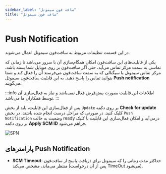```yaml
---
sidebar_label: "سافت فون سیموتل"
title: "سافت فون سیموتل"
---
```



# Push Notification

در این قسمت تنظیمات مربوط به سافت‌فون سیموتل اعمال می‌شوند.

یکی از قابلیت‌های این سافت‌فون امکان همگام‌سازی آن با سرور می‌باشد تا زمانی که تماسی به سمت مرکز تماس می‌آید، حتی اگر سافت‌فون بر روی موبایل شما بسته باشد، مرکز تماس سیموتل با سیگنالی که به سمت سافت‌فون می‌فرستد آن را فعال کند و شما بتوانید تماس را پاسخ دهید. به این قابلیت سافت‌فون سیموتل **Push notification** می‌گویند.

:::info اطلاعات
این قابلیت بصورت پیش‌فرض فعال نمی‌باشد و نیاز به فعال‌سازی آن توسط همکاران ما می‌باشد.
:::

پس از فعال‌سازی این قابلیت، باید از بخش `Update` بر روی دکمه **Check for update** کلیک کنید. در صورتی که مراحل درست انجام شده باشند، در بخش `Push Notification` وضعیت به حالت ready درمی‌آید و امکان فعال‌سازی این قابلیت با کلیک بر روی دکمه **Apply SCM ID** فراهم می‌شود.

![SPN](/img/simotel/SPN.JPG/)

## پارامتر‌های Push Notification

- **SCM Timeout**: حداکثر مدت زمانی را که سیموتل برای دریافت پاسخ از سافت‌فون منتظر می‌ماند، مشخص می‌کند (پس از آن درخواست TimeOut می‌شود).